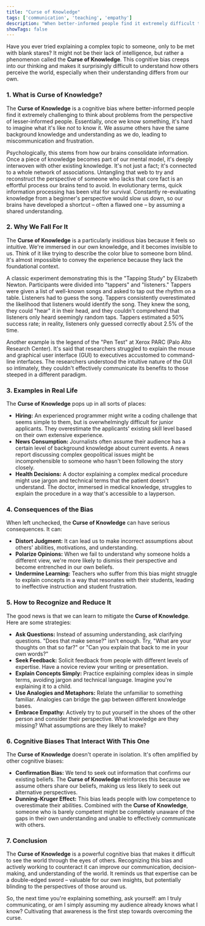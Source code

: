 ```yaml
---
title: "Curse of Knowledge"
tags: ['communication', 'teaching', 'empathy']
description: "When better-informed people find it extremely difficult to think about problems from the perspective of lesser-informed people."
showTags: false
---
```



Have you ever tried explaining a complex topic to someone, only to be met with blank stares? It might not be their lack of intelligence, but rather a phenomenon called the **Curse of Knowledge**. This cognitive bias creeps into our thinking and makes it surprisingly difficult to understand how others perceive the world, especially when their understanding differs from our own.

### 1. What is Curse of Knowledge?

The **Curse of Knowledge** is a cognitive bias where better-informed people find it extremely challenging to think about problems from the perspective of lesser-informed people. Essentially, once we know something, it's hard to imagine what it's like *not* to know it. We assume others have the same background knowledge and understanding as we do, leading to miscommunication and frustration.

Psychologically, this stems from how our brains consolidate information. Once a piece of knowledge becomes part of our mental model, it's deeply interwoven with other existing knowledge.  It's not just a fact; it's connected to a whole network of associations. Untangling that web to try and reconstruct the perspective of someone who lacks that core fact is an effortful process our brains tend to avoid.  In evolutionary terms, quick information processing has been vital for survival. Constantly re-evaluating knowledge from a beginner's perspective would slow us down, so our brains have developed a shortcut – often a flawed one – by assuming a shared understanding.

### 2. Why We Fall For It

The **Curse of Knowledge** is a particularly insidious bias because it feels so intuitive.  We're immersed in our own knowledge, and it becomes invisible to us. Think of it like trying to describe the color blue to someone born blind. It's almost impossible to convey the experience because they lack the foundational context.

A classic experiment demonstrating this is the "Tapping Study" by Elizabeth Newton.  Participants were divided into "tappers" and "listeners." Tappers were given a list of well-known songs and asked to tap out the rhythm on a table.  Listeners had to guess the song. Tappers consistently overestimated the likelihood that listeners would identify the song. They knew the song, they could "hear" it in their head, and they couldn't comprehend that listeners only heard seemingly random taps.  Tappers estimated a 50% success rate; in reality, listeners only guessed correctly about 2.5% of the time.

Another example is the legend of the "Pen Test" at Xerox PARC (Palo Alto Research Center). It's said that researchers struggled to explain the mouse and graphical user interface (GUI) to executives accustomed to command-line interfaces. The researchers understood the intuitive nature of the GUI so intimately, they couldn't effectively communicate its benefits to those steeped in a different paradigm.

### 3. Examples in Real Life

The **Curse of Knowledge** pops up in all sorts of places:

*   **Hiring:**  An experienced programmer might write a coding challenge that seems simple to them, but is overwhelmingly difficult for junior applicants. They overestimate the applicants' existing skill level based on their own extensive experience.
*   **News Consumption:** Journalists often assume their audience has a certain level of background knowledge about current events.  A news report discussing complex geopolitical issues might be incomprehensible to someone who hasn't been following the story closely.
*   **Health Decisions:** A doctor explaining a complex medical procedure might use jargon and technical terms that the patient doesn't understand. The doctor, immersed in medical knowledge, struggles to explain the procedure in a way that's accessible to a layperson.

### 4. Consequences of the Bias

When left unchecked, the **Curse of Knowledge** can have serious consequences. It can:

*   **Distort Judgment:** It can lead us to make incorrect assumptions about others' abilities, motivations, and understanding.
*   **Polarize Opinions:**  When we fail to understand why someone holds a different view, we're more likely to dismiss their perspective and become entrenched in our own beliefs.
*   **Undermine Learning:**  Teachers who suffer from this bias might struggle to explain concepts in a way that resonates with their students, leading to ineffective instruction and student frustration.

### 5. How to Recognize and Reduce It

The good news is that we can learn to mitigate the **Curse of Knowledge**. Here are some strategies:

*   **Ask Questions:**  Instead of assuming understanding, ask clarifying questions. "Does that make sense?" isn't enough. Try, "What are your thoughts on that so far?" or "Can you explain that back to me in your own words?"
*   **Seek Feedback:**  Solicit feedback from people with different levels of expertise.  Have a novice review your writing or presentation.
*   **Explain Concepts Simply:**  Practice explaining complex ideas in simple terms, avoiding jargon and technical language. Imagine you're explaining it to a child.
*   **Use Analogies and Metaphors:**  Relate the unfamiliar to something familiar. Analogies can bridge the gap between different knowledge bases.
*   **Embrace Empathy:**  Actively try to put yourself in the shoes of the other person and consider their perspective. What knowledge are they missing? What assumptions are they likely to make?

### 6. Cognitive Biases That Interact With This One

The **Curse of Knowledge** doesn't operate in isolation. It's often amplified by other cognitive biases:

*   **Confirmation Bias:** We tend to seek out information that confirms our existing beliefs. The **Curse of Knowledge** reinforces this because we assume others share our beliefs, making us less likely to seek out alternative perspectives.
*   **Dunning-Kruger Effect:** This bias leads people with low competence to overestimate their abilities. Combined with the **Curse of Knowledge**, someone who is barely competent might be completely unaware of the gaps in their own understanding and unable to effectively communicate with others.

### 7. Conclusion

The **Curse of Knowledge** is a powerful cognitive bias that makes it difficult to see the world through the eyes of others. Recognizing this bias and actively working to counteract it can improve our communication, decision-making, and understanding of the world. It reminds us that expertise can be a double-edged sword – valuable for our own insights, but potentially blinding to the perspectives of those around us.

So, the next time you're explaining something, ask yourself: am I truly communicating, or am I simply assuming my audience already knows what I know? Cultivating that awareness is the first step towards overcoming the curse.

